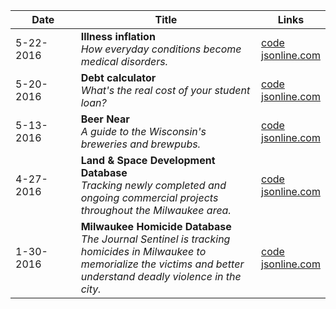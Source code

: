 | &nbsp;&nbsp;&nbsp;&nbsp;&nbsp;&nbsp;Date&nbsp;&nbsp;&nbsp;&nbsp;&nbsp;&nbsp; | Title | Links |
| --- | --- | --- |
| 5-22-2016 | **Illness inflation**<br>*How everyday conditions become medical disorders.* | [code](https://github.com/datahub/disorders)<br>[jsonline.com](http://www.jsonline.com/watchdog/Illness-inflation-how-everyday-conditions-become-medical-disorders-380291351.html) |
| 5-20-2016 | **Debt calculator**<br>*What's the real cost of your student loan?* | [code](https://github.com/datahub/debt-calculator)<br>[jsonline.com](http://www.jsonline.com/business/whats-the-real-cost-of-your-student-loans-379971231.html) |
| 5-13-2016 | **Beer Near**<br>*A guide to the Wisconsin's breweries and brewpubs.* | [code](https://github.com/datahub/beer-near)<br>[jsonline.com](http://www.jsonline.com/beernear) |
| 4-27-2016 | **Land & Space Development Database**<br>*Tracking newly completed and ongoing commercial projects throughout the Milwaukee area.* | [code](https://github.com/datahub/developmentsDatabase-frontend)<br>[jsonline.com](http://www.jsonline.com/business/Land--Space-Development-Tracker-375271051.html) |
| 1-30-2016 | **Milwaukee Homicide Database**<br>*The Journal Sentinel is tracking homicides in Milwaukee to memorialize the victims and better understand deadly violence in the city.* | [code](https://github.com/datahub/crime-frontend)<br>[jsonline.com](http://www.jsonline.com/news/crime/milwaukee-homicide-tracker-367120481.html) |
